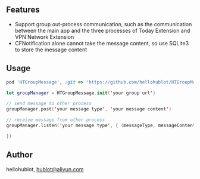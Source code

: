 ## Features

- Support group out-process communication, such as the communication between the main app and the three processes of Today Extension and VPN Network Extension
- CFNotification alone cannot take the message content, so use SQLite3 to store the message content

## Usage

```ruby
pod 'HTGroupMessage', :git => 'https://github.com/hellohublot/HTGroupMessage.git'
```
```swift
let groupManager = HTGroupMessage.init('your group url')

// send message to other process
groupManager.post('your message type', 'your message content')

// receive message from other process
groupManager.listen('your message type', { (messageType, messageContent) in

})
```

## Author

hellohublot, hublot@aliyun.com
